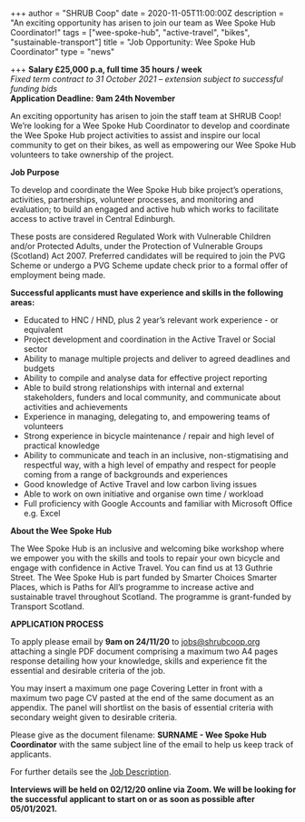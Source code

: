 +++
author = "SHRUB Coop"
date = 2020-11-05T11:00:00Z
description = "An exciting opportunity has arisen to join our team as Wee Spoke Hub Coordinator!"
tags = ["wee-spoke-hub", "active-travel", "bikes", "sustainable-transport"]
title = "Job Opportunity: Wee Spoke Hub Coordinator"
type = "news"

+++
**Salary £25,000 p.a, full time 35 hours / week**  
_Fixed term contract to 31 October 2021 – extension subject to successful funding bids_  
**Application Deadline:** **9am 24th November**

An exciting opportunity has arisen to join the staff team at SHRUB Coop! We’re looking for a Wee Spoke Hub Coordinator to develop and coordinate the Wee Spoke Hub project activities to assist and inspire our local community to get on their bikes, as well as empowering our Wee Spoke Hub volunteers to take ownership of the project.

**Job Purpose**

To develop and coordinate the Wee Spoke Hub bike project’s operations, activities, partnerships, volunteer processes, and monitoring and evaluation; to build an engaged and active hub which works to facilitate access to active travel in Central Edinburgh.

These posts are considered Regulated Work with Vulnerable Children and/or Protected Adults, under the Protection of Vulnerable Groups (Scotland) Act 2007. Preferred candidates will be required to join the PVG Scheme or undergo a PVG Scheme update check prior to a formal offer of employment being made.

**Successful applicants must have experience and skills in the following areas:**

* Educated to HNC / HND, plus 2 year’s relevant work experience - or equivalent
* Project development and coordination in the Active Travel or Social sector
* Ability to manage multiple projects and deliver to agreed deadlines and budgets
* Ability to compile and analyse data for effective project reporting
* Able to build strong relationships with internal and external stakeholders, funders and local community, and communicate about activities and achievements
* Experience in managing, delegating to, and empowering teams of volunteers
* Strong experience in bicycle maintenance / repair and high level of practical knowledge
* Ability to communicate and teach in an inclusive, non-stigmatising and respectful way, with a high level of empathy and respect for people coming from a range of backgrounds and experiences
* Good knowledge of Active Travel and low carbon living issues
* Able to work on own initiative and organise own time / workload
* Full proficiency with Google Accounts and familiar with Microsoft Office e.g. Excel

**About the Wee Spoke Hub**

The Wee Spoke Hub is an inclusive and welcoming bike workshop where we empower you with the skills and tools to repair your own bicycle and engage with confidence in Active Travel. You can find us at 13 Guthrie Street. The Wee Spoke Hub is part funded by Smarter Choices Smarter Places, which is Paths for All’s programme to increase active and sustainable travel throughout Scotland. The programme is grant-funded by Transport Scotland.

**APPLICATION PROCESS**

To apply please email by **9am on 24/11/20** to jobs@shrubcoop.org attaching a single PDF document comprising a maximum two A4 pages response detailing how your knowledge, skills and experience fit the essential and desirable criteria of the job.

You may insert a maximum one page Covering Letter in front with a maximum two page CV pasted at the end of the same document as an appendix. The panel will shortlist on the basis of essential criteria with secondary weight given to desirable criteria.

Please give as the document filename: **SURNAME - Wee Spoke Hub Coordinator** with the same subject line of the email to help us keep track of applicants.

For further details see the [Job Description](https://res.cloudinary.com/shrub-co-op/image/upload/v1604575764/shrubcoop.org/media/Wee_Spoke_Hub_Coordinator-SHRUB_job_description_-_Nov_2020.docx_pxwaty.pdf).

**Interviews will be held on 02/12/20 online via Zoom. We will be looking for the successful applicant to start on or as soon as possible after 05/01/2021.**